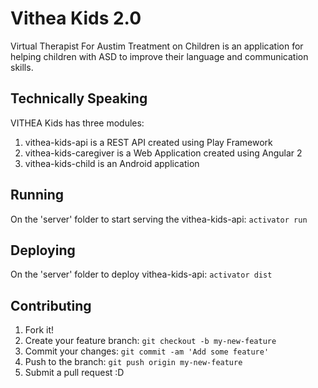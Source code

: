 # Vithea Kids 2.0

Virtual Therapist For Austim Treatment on Children is an application for helping children with ASD to improve their language and communication
skills. 

## Technically Speaking 

VITHEA Kids has three modules:
1. vithea-kids-api is a REST API created using Play Framework
2. vithea-kids-caregiver is a Web Application created using Angular 2
3. vithea-kids-child is an Android application

## Running
On the 'server' folder to start serving the vithea-kids-api:
`activator run`

## Deploying
On the 'server' folder to deploy vithea-kids-api:
`activator dist`

## Contributing
1. Fork it!
2. Create your feature branch: `git checkout -b my-new-feature`
3. Commit your changes: `git commit -am 'Add some feature'`
4. Push to the branch: `git push origin my-new-feature`
5. Submit a pull request :D
